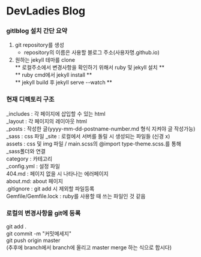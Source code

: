 # DevLadies Blog

### gitlblog 설치 간단 요약
1.  git repository를 생성
    - repository의 이름은 사용할 블로그 주소(사용자명.github.io)
2.  원하는 jekyll 테마를 clone  
** 로컬주소에서 변경사항을 확인하기 위해서 ruby 및 jekyll 설치 **  
** ruby cmd에서 jekyll install **  
** jekyll build 후 jekyll serve --watch ** 

### 현재 디렉토리 구조
_includes :   각 페이지에 삽입할 수 있는 html  
_layout :  각 페이지의 레이아웃 html  
_posts : 작성한 글(yyyy-mm-dd-postname-number.md 형식 지켜야 글 작성가능)   
_sass : css 파일
_site : 로컬에서 서버를 돌릴 시 생성되는 파일들 (신경 x)  
assets : css 및 img 파일 / main.scss의 @import type-theme.scss.를 통해 _sass폴더와 연결  
category : 카테고리  
_config.yml : 설정 파일  
404.md : 페이지 없을 시 나타나는 에러페이지  
about.md: about 페이지  
.gitignore : git add 시 제외할 파일등록  
Gemfile/Gemfile.lock : ruby를 사용할 때 쓰는 파일인 것 같음  

### 로컬의 변경사항을 git에 등록
 git add .  
git commit -m "커밋메세지"  
git push origin master  
  (추후에 branch에서 branch에 올리고 master merge 하는 식으로 합시다)   

